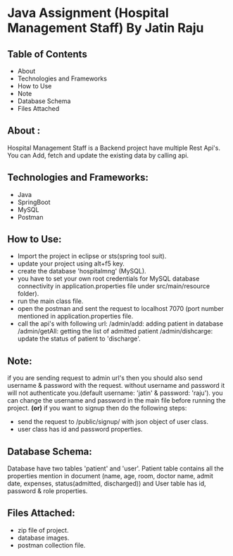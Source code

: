 # Java Assignment (Hospital Management Staff) By Jatin Raju
## Table of Contents

- About
- Technologies and Frameworks
- How to Use
- Note
- Database Schema
- Files Attached


## About :
Hospital Management Staff is a Backend project have multiple Rest Api's. You can Add, fetch and update the existing data by calling api.

## Technologies and Frameworks:
- Java
- SpringBoot
- MySQL
- Postman

## How to Use:
- Import the project in eclipse or sts(spring tool suit).
- update your project using alt+f5 key.
- create the database 'hospitalmng' (MySQL).
- you have to set your own root credentials for MySQL database connectivity in application.properties 
file under src/main/resource folder). 
- run the main class file.
- open the postman and sent the request to localhost 7070 (port number mentioned in application.properties 
file.
- call the api's with following url:
	/admin/add: adding patient in database
	/admin/getAll: getting the list of admitted patient
	/admin/dishcarge: update the status of patient to 'discharge'.

## Note: 
if you are sending request to admin url's then you should also send username & password with the request. without username and password it will not authenticate you.(default username: 'jatin' & password: 'raju'). 
you can change the username and password in the main file before running the project.
**(or)**
if you want to signup then do the following steps:
- send the request to /public/signup/ with json object of user class.
- user class has id and password properties.

## Database Schema:
Database have two tables 'patient' and 'user'. Patient table contains all the properties mention in document (name, age, room, doctor name, admit date, expenses, status(admitted, discharged)) 
and User table has id, password & role properties.

## Files Attached:
- zip file of project.
- database images.
- postman collection file.

	
